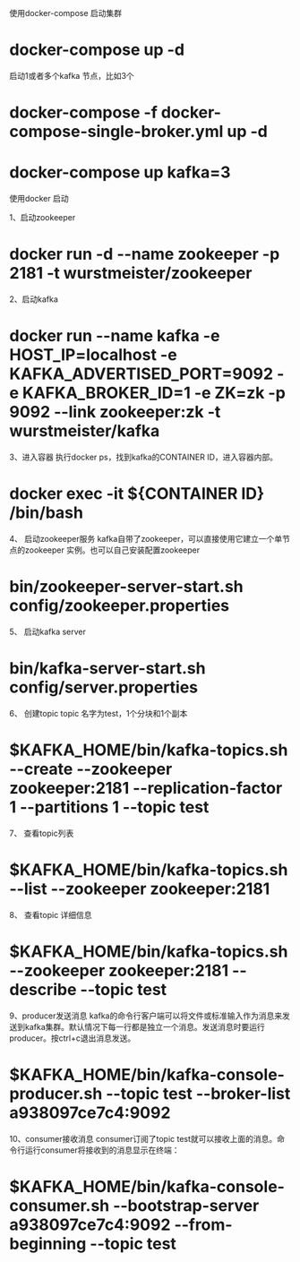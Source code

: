   
  
  使用docker-compose 启动集群
# docker-compose up -d

 启动1或者多个kafka 节点，比如3个
# docker-compose -f docker-compose-single-broker.yml up -d

# docker-compose up kafka=3


  使用docker 启动

1、启动zookeeper
# docker run -d --name zookeeper -p 2181 -t wurstmeister/zookeeper

2、启动kafka
# docker run --name kafka -e HOST_IP=localhost -e KAFKA_ADVERTISED_PORT=9092 -e KAFKA_BROKER_ID=1 -e ZK=zk -p 9092 --link zookeeper:zk -t wurstmeister/kafka

3、进入容器
   执行docker ps，找到kafka的CONTAINER ID，进入容器内部。
# docker exec -it ${CONTAINER ID} /bin/bash 


4、 启动zookeeper服务
   kafka自带了zookeeper，可以直接使用它建立一个单节点的zookeeper 实例。也可以自己安装配置zookeeper
 #  bin/zookeeper-server-start.sh config/zookeeper.properties

5、 启动kafka server
 #  bin/kafka-server-start.sh config/server.properties

6、 创建topic
    topic 名字为test，1个分块和1个副本
# $KAFKA_HOME/bin/kafka-topics.sh --create --zookeeper zookeeper:2181 --replication-factor 1 --partitions 1 --topic test

7、 查看topic列表
# $KAFKA_HOME/bin/kafka-topics.sh --list --zookeeper zookeeper:2181

8、 查看topic 详细信息
# $KAFKA_HOME/bin/kafka-topics.sh --zookeeper zookeeper:2181 --describe --topic test

9、producer发送消息
   kafka的命令行客户端可以将文件或标准输入作为消息来发送到kafka集群。默认情况下每一行都是独立一个消息。发送消息时要运行producer。按ctrl+c退出消息发送。
# $KAFKA_HOME/bin/kafka-console-producer.sh --topic test --broker-list a938097ce7c4:9092 

10、consumer接收消息
consumer订阅了topic test就可以接收上面的消息。命令行运行consumer将接收到的消息显示在终端：
# $KAFKA_HOME/bin/kafka-console-consumer.sh --bootstrap-server a938097ce7c4:9092 --from-beginning --topic test 